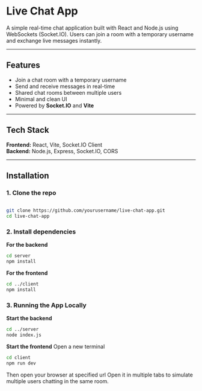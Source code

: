# Live Chat App

A simple real-time chat application built with React and Node.js using WebSockets (Socket.IO). Users can join a room with a temporary username and exchange live messages instantly.

---

## Features

- Join a chat room with a temporary username
- Send and receive messages in real-time
- Shared chat rooms between multiple users
- Minimal and clean UI
- Powered by **Socket.IO** and **Vite**

---

## Tech Stack

**Frontend:** React, Vite, Socket.IO Client  
**Backend:** Node.js, Express, Socket.IO, CORS

---

## Installation

### 1. Clone the repo

```bash

git clone https://github.com/yourusername/live-chat-app.git
cd live-chat-app
```

### 2. Install dependencies

**For the backend**

```bash
cd server
npm install
```

**For the frontend**

```bash
cd ../client
npm install
```

### 3. Running the App Locally

**Start the backend**

```bash
cd ../server
node index.js
```

**Start the frontend**
Open a new terminal

```bash
cd client
npm run dev
```

Then open your browser at specified url
Open it in multiple tabs to simulate multiple users chatting in the same room.
